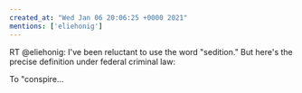 ```yaml
---
created_at: "Wed Jan 06 20:06:25 +0000 2021"
mentions: ['eliehonig']
---
```


RT @eliehonig: I've been reluctant to use the word "sedition." But here's the precise definition under federal criminal law:

To "conspire…